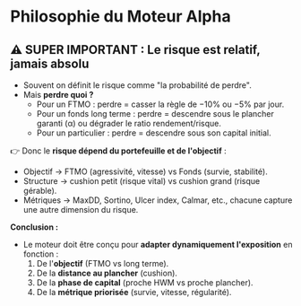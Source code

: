 # Philosophie du Moteur Alpha

## ⚠️ SUPER IMPORTANT : Le risque est relatif, jamais absolu

- Souvent on définit le risque comme "la probabilité de perdre".  
- Mais **perdre quoi ?**  
  - Pour un FTMO : perdre = casser la règle de −10% ou −5% par jour.  
  - Pour un fonds long terme : perdre = descendre sous le plancher garanti (α) ou dégrader le ratio rendement/risque.  
  - Pour un particulier : perdre = descendre sous son capital initial.  

👉 Donc le **risque dépend du portefeuille et de l'objectif** :
- Objectif → FTMO (agressivité, vitesse) vs Fonds (survie, stabilité).  
- Structure → cushion petit (risque vital) vs cushion grand (risque gérable).  
- Métriques → MaxDD, Sortino, Ulcer index, Calmar, etc., chacune capture une autre dimension du risque.

**Conclusion :**
- Le moteur doit être conçu pour **adapter dynamiquement l'exposition** en fonction :  
  1. De l'**objectif** (FTMO vs long terme).  
  2. De la **distance au plancher** (cushion).  
  3. De la **phase de capital** (proche HWM vs proche plancher).  
  4. De la **métrique priorisée** (survie, vitesse, régularité).
